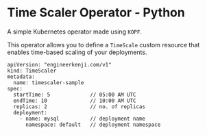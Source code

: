 # Time Scaler Operator - Python

A simple Kubernetes operator made using `KOPF`.

This operator allows you to define a `TimeScale` custom resource that enables time-based scaling of your deployments.
```
apiVersion: "engineerkenji.com/v1"
kind: TimeScaler
metadata:
  name: timescaler-sample
spec:
  startTime: 5             // 05:00 AM UTC
  endTime: 10              // 10:00 AM UTC
  replicas: 2              // no. of replicas
  deployment:
    - name: mysql          // deployment name
      namespace: default   // deployment namespace
```
